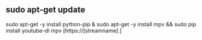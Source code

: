 ## sudo apt-get update
sudo apt-get -y install python-pip & sudo apt-get -y install mpv && sudo pip install youtube-dl
mpv [https://[streamname].]
